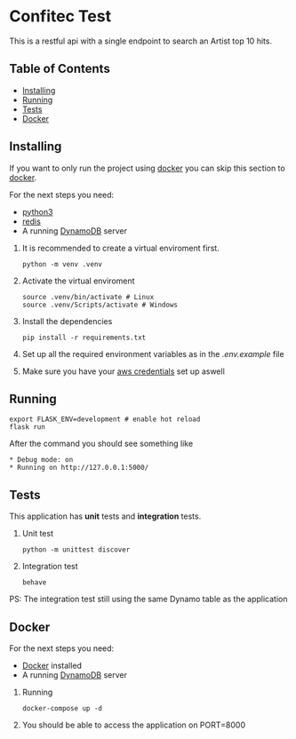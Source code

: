 # Confitec Test

This is a restful api with a single endpoint to search an Artist top 10 hits.

## Table of Contents
- [Installing](#installing)
- [Running](#running)
- [Tests](#tests)
- [Docker](#docker)

## Installing

If you want to only run the project using [docker](https://docs.docker.com/engine/install/) you can skip this section to [docker](#docker).

For the next steps you need:

- [python3](https://www.python.org/downloads/) 
- [redis](https://redis.io/download/)
- A running [DynamoDB](https://aws.amazon.com/dynamodb/) server

1. It is recommended to create a virtual enviroment first.
    ```
    python -m venv .venv
    ```

2. Activate the virtual enviroment 
    ```
    source .venv/bin/activate # Linux
    source .venv/Scripts/activate # Windows
    ```

3. Install the dependencies
    ```
    pip install -r requirements.txt
    ```

4. Set up all the required environment variables as in the *.env.example* file

5. Make sure you have your [aws credentials](https://docs.aws.amazon.com/cli/latest/userguide/cli-configure-files.html) set up aswell


## Running
```
export FLASK_ENV=development # enable hot reload
flask run
```

After the command you should see something like
```
* Debug mode: on
* Running on http://127.0.0.1:5000/
```

## Tests

This application has **unit** tests and **integration** tests.


1. Unit test

   ```
   python -m unittest discover
   ```

2. Integration test

    ```
    behave
    ```

PS: The integration test still using the same Dynamo table as the application

## Docker

For the next steps you need:

- [Docker](https://docs.docker.com/engine/install/) installed
- A running [DynamoDB](https://aws.amazon.com/dynamodb/) server

1. Running
    
    ```
    docker-compose up -d
    ```

2. You should be able to access the application on PORT=8000
